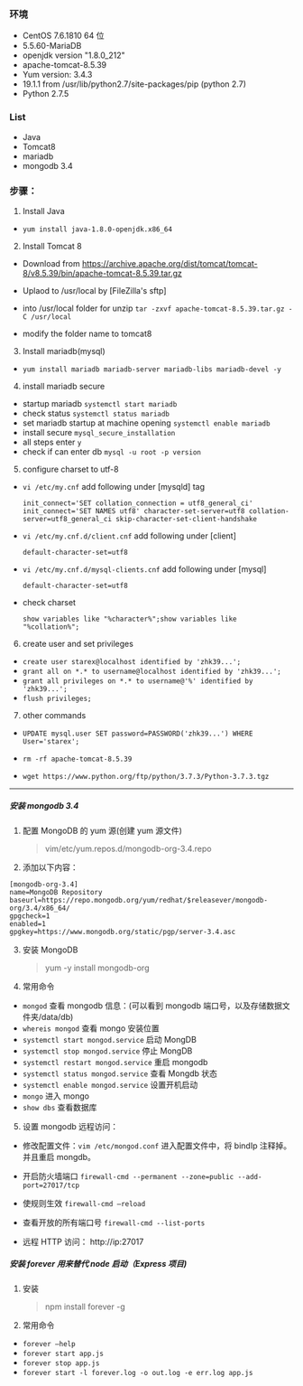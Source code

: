 ### 环境

- CentOS 7.6.1810 64 位
- 5.5.60-MariaDB
- openjdk version "1.8.0_212"
- apache-tomcat-8.5.39
- Yum version: 3.4.3
- 19.1.1 from /usr/lib/python2.7/site-packages/pip (python 2.7)
- Python 2.7.5

### List

- Java
- Tomcat8
- mariadb
- mongodb 3.4

### 步骤：

1. Install Java

- `yum install java-1.8.0-openjdk.x86_64`

2. Install Tomcat 8

- Download from https://archive.apache.org/dist/tomcat/tomcat-8/v8.5.39/bin/apache-tomcat-8.5.39.tar.gz

- Uplaod to /usr/local by [FileZilla's sftp]

- into /usr/local folder for unzip
  `tar -zxvf apache-tomcat-8.5.39.tar.gz -C /usr/local`

- modify the folder name to tomcat8

3. Install mariadb(mysql)

- `yum install mariadb mariadb-server mariadb-libs mariadb-devel -y`

4. install mariadb secure

- startup mariadb `systemctl start mariadb`
- check status `systemctl status mariadb`
- set mariadb startup at machine opening `systemctl enable mariadb`
- install secure `mysql_secure_installation`
- all steps enter `y`
- check if can enter db `mysql -u root -p version`

5. configure charset to utf-8

- `vi /etc/my.cnf` add following under [mysqld] tag

  `init_connect='SET collation_connection = utf8_general_ci' init_connect='SET NAMES utf8' character-set-server=utf8 collation-server=utf8_general_ci skip-character-set-client-handshake`

- `vi /etc/my.cnf.d/client.cnf` add following under [client]

  `default-character-set=utf8`

- `vi /etc/my.cnf.d/mysql-clients.cnf` add following under [mysql]

  `default-character-set=utf8`

- check charset

  `show variables like "%character%";show variables like "%collation%";`

6. create user and set privileges

- `create user starex@localhost identified by 'zhk39...';`
- `grant all on *.* to username@localhost identified by 'zhk39...';`
- `grant all privileges on *.* to username@'%' identified by 'zhk39...';`
- `flush privileges;`

7. other commands

- `UPDATE mysql.user SET password=PASSWORD('zhk39...') WHERE User='starex';`

- `rm -rf apache-tomcat-8.5.39`

- `wget https://www.python.org/ftp/python/3.7.3/Python-3.7.3.tgz`

---

##### 安装 mongodb 3.4

1. 配置 MongoDB 的 yum 源(创建 yum 源文件)

   > vim/etc/yum.repos.d/mongodb-org-3.4.repo

2. 添加以下内容：

```
[mongodb-org-3.4]
name=MongoDB Repository
baseurl=https://repo.mongodb.org/yum/redhat/$releasever/mongodb-org/3.4/x86_64/
gpgcheck=1
enabled=1
gpgkey=https://www.mongodb.org/static/pgp/server-3.4.asc
```

3. 安装 MongoDB

   > yum -y install mongodb-org

4. 常用命令

- `mongod` 查看 mongodb 信息：(可以看到 mongodb 端口号，以及存储数据文件夹/data/db)
- `whereis mongod` 查看 mongo 安装位置
- `systemctl start mongod.service` 启动 MongDB
- `systemctl stop mongod.service` 停止 MongDB
- `systemctl restart mongod.service` 重启 mongodb
- `systemctl status mongod.service` 查看 Mongdb 状态
- `systemctl enable mongod.service` 设置开机启动
- `mongo` 进入 mongo
- `show dbs` 查看数据库

5. 设置 mongodb 远程访问：

- 修改配置文件：`vim /etc/mongod.conf` 进入配置文件中，将 bindIp 注释掉。并且重启 mongdb。

- 开启防火墙端口 `firewall-cmd --permanent --zone=public --add-port=27017/tcp`
- 使规则生效 `firewall-cmd –reload`
- 查看开放的所有端口号 `firewall-cmd --list-ports`
- 远程 HTTP 访问： http://ip:27017

##### 安装 forever 用来替代 node 启动（Express 项目)

1. 安装
   > npm install forever -g
2. 常用命令

- `forever –help`
- `forever start app.js`
- `forever stop app.js`
- `forever start -l forever.log -o out.log -e err.log app.js`

